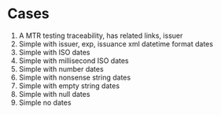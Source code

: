 # Cases

1. A MTR testing traceability, has related links, issuer
2. Simple with issuer, exp, issuance xml datetime format dates
3. Simple with ISO dates
4. Simple with millisecond ISO dates
5. Simple with number dates
6. Simple with nonsense string dates
7. Simple with empty string dates
8. Simple with null dates
9. Simple no dates
